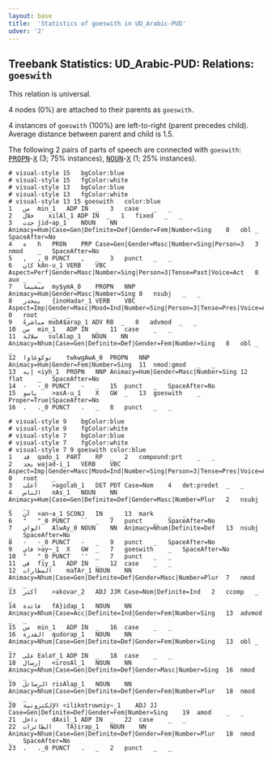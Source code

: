 ```yaml
---
layout: base
title:  'Statistics of goeswith in UD_Arabic-PUD'
udver: '2'
---
```


## Treebank Statistics: UD_Arabic-PUD: Relations: `goeswith`

This relation is universal.

4 nodes (0%) are attached to their parents as `goeswith`.

4 instances of `goeswith` (100%) are left-to-right (parent precedes child).
Average distance between parent and child is 1.5.

The following 2 pairs of parts of speech are connected with `goeswith`: <tt><a href="ar_pud-pos-PROPN.html">PROPN</a></tt>-<tt><a href="ar_pud-pos-X.html">X</a></tt> (3; 75% instances), <tt><a href="ar_pud-pos-NOUN.html">NOUN</a></tt>-<tt><a href="ar_pud-pos-X.html">X</a></tt> (1; 25% instances).


~~~ conllu
# visual-style 15	bgColor:blue
# visual-style 15	fgColor:white
# visual-style 13	bgColor:blue
# visual-style 13	fgColor:white
# visual-style 13 15 goeswith	color:blue
1	من	min_1	ADP	IN	_	3	case	_	_
2	خلال	xilAl_1	ADP	IN	_	1	fixed	_	_
3	جدت	jid~ap_1	NOUN	NN	Animacy=Hum|Case=Gen|Definite=Def|Gender=Fem|Number=Sing	8	obl	_	SpaceAfter=No
4	ه	h	PRON	PRP	Case=Gen|Gender=Masc|Number=Sing|Person=3	3	nmod	_	SpaceAfter=No
5	,	,_0	PUNCT	,	_	3	punct	_	_
6	كان	kAn-u_1	VERB	VBC	Aspect=Perf|Gender=Masc|Number=Sing|Person=3|Tense=Past|Voice=Act	8	aux	_	_
7	ميشيما	my$ymA_0	PROPN	NNP	Animacy=Hum|Gender=Masc|Number=Sing	8	nsubj	_	_
8	ينحدر	{inoHadar_1	VERB	VBC	Aspect=Imp|Gender=Masc|Mood=Ind|Number=Sing|Person=3|Tense=Pres|Voice=Act	0	root	_	_
9	مباشرةً	mubA$arap_1	ADV	RB	_	8	advmod	_	_
10	من	min_1	ADP	IN	_	11	case	_	_
11	سلالة	sulAlap_1	NOUN	NN	Animacy=Nhum|Case=Gen|Definite=Def|Gender=Fem|Number=Sing	8	obl	_	_
12	توكوغاوا	twkwgAwA_0	PROPN	NNP	Animacy=Hum|Gender=Fem|Number=Sing	11	nmod:gmod	_	_
13	إيه	<iyh_1	PROPN	NNP	Animacy=Hum|Gender=Masc|Number=Sing	12	flat	_	SpaceAfter=No
14	-	-_0	PUNCT	-	_	15	punct	_	SpaceAfter=No
15	ياسو	>asA-u_1	X	GW	_	13	goeswith	_	Proper=True|SpaceAfter=No
16	.	._0	PUNCT	.	_	8	punct	_	_

~~~


~~~ conllu
# visual-style 9	bgColor:blue
# visual-style 9	fgColor:white
# visual-style 7	bgColor:blue
# visual-style 7	fgColor:white
# visual-style 7 9 goeswith	color:blue
1	قد	qado_1	PART	RP	_	2	compound:prt	_	_
2	يجد	wajad-i_1	VERB	VBC	Aspect=Imp|Gender=Masc|Mood=Ind|Number=Sing|Person=3|Tense=Pres|Voice=Act	0	root	_	_
3	أغلب	>agolab_1	DET	PDT	Case=Nom	4	det:predet	_	_
4	الناس	nAs_1	NOUN	NN	Animacy=Hum|Case=Gen|Definite=Def|Gender=Masc|Number=Plur	2	nsubj	_	_
5	أن	>an~a_1	SCONJ	IN	_	13	mark	_	_
6	"	"_0	PUNCT	``	_	7	punct	_	SpaceAfter=No
7	الواي	AlwAy_0	NOUN	NN	Animacy=Nhum|Definite=Def	13	nsubj	_	SpaceAfter=No
8	-	-_0	PUNCT	-	_	9	punct	_	SpaceAfter=No
9	فاي	>ay~_1	X	GW	_	7	goeswith	_	SpaceAfter=No
10	"	"_0	PUNCT	''	_	7	punct	_	_
11	في	fiy_1	ADP	IN	_	12	case	_	_
12	المطارات	maTAr_1	NOUN	NN	Animacy=Nhum|Case=Gen|Definite=Def|Gender=Masc|Number=Plur	7	nmod	_	_
13	أكثر	>akovar_2	ADJ	JJR	Case=Nom|Definite=Ind	2	ccomp	_	_
14	فائدة	fA}idap_1	NOUN	NN	Animacy=Nhum|Case=Acc|Definite=Ind|Gender=Fem|Number=Sing	13	advmod	_	_
15	من	min_1	ADP	IN	_	16	case	_	_
16	القدرة	qudorap_1	NOUN	NN	Animacy=Nhum|Case=Gen|Definite=Def|Gender=Fem|Number=Sing	13	obl	_	_
17	على	EalaY_1	ADP	IN	_	18	case	_	_
18	إرسال	<irosAl_1	NOUN	NN	Animacy=Nhum|Case=Gen|Definite=Def|Gender=Masc|Number=Sing	16	nmod	_	_
19	الرسائل	risAlap_1	NOUN	NN	Animacy=Nhum|Case=Gen|Definite=Def|Gender=Fem|Number=Plur	18	nmod	_	_
20	الإلكترونية	<ilikotruwniy~_1	ADJ	JJ	Case=Gen|Definite=Def|Gender=Fem|Number=Sing	19	amod	_	_
21	داخل	dAxil_1	ADP	IN	_	22	case	_	_
22	الطائرات	TA}irap_1	NOUN	NN	Animacy=Nhum|Case=Gen|Definite=Def|Gender=Fem|Number=Plur	18	nmod	_	SpaceAfter=No
23	.	._0	PUNCT	.	_	2	punct	_	_

~~~


